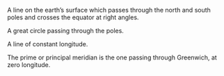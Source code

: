 A line on the earth’s surface which passes through the north and south
poles and crosses the equator at right angles.

A great circle passing through the poles.

A line of constant longitude.

The prime or principal meridian is the one passing through Greenwich, at
zero longitude.
